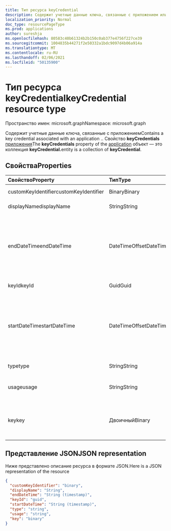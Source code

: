 ```yaml
---
title: Тип ресурса keyCredential
description: Содержит учетные данные ключа, связанные с приложением или основным компонентом-службой. Свойство **keyCredentials** объектов application и servicePrincipal — это коллекция **объектов keyCredential.**
localization_priority: Normal
doc_type: resourcePageType
ms.prod: applications
author: sureshja
ms.openlocfilehash: 80583c40b61324b2b150c0ab377e4756f227ce39
ms.sourcegitcommit: 1004835b44271f2e50332a1bdc9097d4b06a914a
ms.translationtype: MT
ms.contentlocale: ru-RU
ms.lasthandoff: 02/06/2021
ms.locfileid: "50135900"
---
```

# <a name="keycredential-resource-type"></a><span data-ttu-id="af514-104">Тип ресурса keyCredential</span><span class="sxs-lookup"><span data-stu-id="af514-104">keyCredential resource type</span></span>

<span data-ttu-id="af514-105">Пространство имен: microsoft.graph</span><span class="sxs-lookup"><span data-stu-id="af514-105">Namespace: microsoft.graph</span></span>

<span data-ttu-id="af514-106">Содержит учетные данные ключа, связанные с приложением</span><span class="sxs-lookup"><span data-stu-id="af514-106">Contains a key credential associated with an application</span></span> <!--or a service principal--><span data-ttu-id="af514-107">.</span><span class="sxs-lookup"><span data-stu-id="af514-107">.</span></span> <span data-ttu-id="af514-108">Свойство **keyCredentials** [приложения](application.md)</span><span class="sxs-lookup"><span data-stu-id="af514-108">The **keyCredentials** property of the [application](application.md)</span></span> <!--and [servicePrincipal](serviceprincipal.md)--> <span data-ttu-id="af514-109">объект — это коллекция **keyCredential.**</span><span class="sxs-lookup"><span data-stu-id="af514-109">entity is a collection of **keyCredential**.</span></span>

## <a name="properties"></a><span data-ttu-id="af514-110">Свойства</span><span class="sxs-lookup"><span data-stu-id="af514-110">Properties</span></span>
| <span data-ttu-id="af514-111">Свойство</span><span class="sxs-lookup"><span data-stu-id="af514-111">Property</span></span>     | <span data-ttu-id="af514-112">Тип</span><span class="sxs-lookup"><span data-stu-id="af514-112">Type</span></span>   |<span data-ttu-id="af514-113">Описание</span><span class="sxs-lookup"><span data-stu-id="af514-113">Description</span></span>|
|:---------------|:--------|:----------|
|<span data-ttu-id="af514-114">customKeyIdentifier</span><span class="sxs-lookup"><span data-stu-id="af514-114">customKeyIdentifier</span></span>|<span data-ttu-id="af514-115">Binary</span><span class="sxs-lookup"><span data-stu-id="af514-115">Binary</span></span>| <span data-ttu-id="af514-116">Идентификатор пользовательского ключа</span><span class="sxs-lookup"><span data-stu-id="af514-116">Custom key identifier</span></span> |
| <span data-ttu-id="af514-117">displayName</span><span class="sxs-lookup"><span data-stu-id="af514-117">displayName</span></span> | <span data-ttu-id="af514-118">String</span><span class="sxs-lookup"><span data-stu-id="af514-118">String</span></span> | <span data-ttu-id="af514-119">Имя ключа.</span><span class="sxs-lookup"><span data-stu-id="af514-119">Friendly name for the key.</span></span> <span data-ttu-id="af514-120">Необязательное свойство.</span><span class="sxs-lookup"><span data-stu-id="af514-120">Optional.</span></span> |
|<span data-ttu-id="af514-121">endDateTime</span><span class="sxs-lookup"><span data-stu-id="af514-121">endDateTime</span></span>|<span data-ttu-id="af514-122">DateTimeOffset</span><span class="sxs-lookup"><span data-stu-id="af514-122">DateTimeOffset</span></span>|<span data-ttu-id="af514-123">Дата и время истечения срока действия учетных данных. Тип Timestamp представляет сведения о дате и времени в формате ISO 8601 и всегда используется в формате UTC.</span><span class="sxs-lookup"><span data-stu-id="af514-123">The date and time at which the credential expires.The Timestamp type represents date and time information using ISO 8601 format and is always in UTC time.</span></span> <span data-ttu-id="af514-124">Например, значение полуночи 1 января 2014 г. в формате UTC выглядит так: `'2014-01-01T00:00:00Z'`.</span><span class="sxs-lookup"><span data-stu-id="af514-124">For example, midnight UTC on Jan 1, 2014 would look like this: `'2014-01-01T00:00:00Z'`</span></span>|
|<span data-ttu-id="af514-125">keyId</span><span class="sxs-lookup"><span data-stu-id="af514-125">keyId</span></span>|<span data-ttu-id="af514-126">Guid</span><span class="sxs-lookup"><span data-stu-id="af514-126">Guid</span></span>|<span data-ttu-id="af514-127">Уникальный идентификатор (GUID) для ключа.</span><span class="sxs-lookup"><span data-stu-id="af514-127">The unique identifier (GUID) for the key.</span></span>|
|<span data-ttu-id="af514-128">startDateTime</span><span class="sxs-lookup"><span data-stu-id="af514-128">startDateTime</span></span>|<span data-ttu-id="af514-129">DateTimeOffset</span><span class="sxs-lookup"><span data-stu-id="af514-129">DateTimeOffset</span></span>|<span data-ttu-id="af514-130">Дата и время, когда учетные данные становятся действительными. Тип Timestamp представляет сведения о дате и времени в формате ISO 8601 и всегда используется в формате UTC.</span><span class="sxs-lookup"><span data-stu-id="af514-130">The date and time at which the credential becomes valid.The Timestamp type represents date and time information using ISO 8601 format and is always in UTC time.</span></span> <span data-ttu-id="af514-131">Например, значение полуночи 1 января 2014 г. в формате UTC выглядит так: `'2014-01-01T00:00:00Z'`.</span><span class="sxs-lookup"><span data-stu-id="af514-131">For example, midnight UTC on Jan 1, 2014 would look like this: `'2014-01-01T00:00:00Z'`</span></span>|
|<span data-ttu-id="af514-132">type</span><span class="sxs-lookup"><span data-stu-id="af514-132">type</span></span>|<span data-ttu-id="af514-133">String</span><span class="sxs-lookup"><span data-stu-id="af514-133">String</span></span>|<span data-ttu-id="af514-134">Тип учетных данных ключа; например, "Symmetric".</span><span class="sxs-lookup"><span data-stu-id="af514-134">The type of key credential; for example, “Symmetric”.</span></span>|
|<span data-ttu-id="af514-135">usage</span><span class="sxs-lookup"><span data-stu-id="af514-135">usage</span></span>|<span data-ttu-id="af514-136">String</span><span class="sxs-lookup"><span data-stu-id="af514-136">String</span></span>|<span data-ttu-id="af514-137">Строка, описывая назначение, для которого можно использовать ключ; например, "Verify".</span><span class="sxs-lookup"><span data-stu-id="af514-137">A string that describes the purpose for which the key can be used; for example, “Verify”.</span></span>|
|<span data-ttu-id="af514-138">key</span><span class="sxs-lookup"><span data-stu-id="af514-138">key</span></span>|<span data-ttu-id="af514-139">Двоичный</span><span class="sxs-lookup"><span data-stu-id="af514-139">Binary</span></span>| <span data-ttu-id="af514-140">Необработанные данные сертификата в массиве byte, преобразованных в строку Base64; например, `[System.Convert]::ToBase64String($Cert.GetRawCertData())` .</span><span class="sxs-lookup"><span data-stu-id="af514-140">The certificate's raw data in byte array converted to Base64 string; for example, `[System.Convert]::ToBase64String($Cert.GetRawCertData())`.</span></span> |

## <a name="json-representation"></a><span data-ttu-id="af514-141">Представление JSON</span><span class="sxs-lookup"><span data-stu-id="af514-141">JSON representation</span></span>

<span data-ttu-id="af514-142">Ниже представлено описание ресурса в формате JSON.</span><span class="sxs-lookup"><span data-stu-id="af514-142">Here is a JSON representation of the resource</span></span>

<!-- {
  "blockType": "resource",
  "optionalProperties": [

  ],
  "@odata.type": "microsoft.graph.keyCredential"
}-->

```json
{
  "customKeyIdentifier": "binary",
  "displayName": "String",
  "endDateTime": "String (timestamp)",
  "keyId": "guid",
  "startDateTime": "String (timestamp)",
  "type": "string",
  "usage": "string",
  "key": "binary"
}

```

<!-- uuid: 8fcb5dbc-d5aa-4681-8e31-b001d5168d79
2015-10-25 14:57:30 UTC -->
<!--
{
  "type": "#page.annotation",
  "description": "keyCredential resource",
  "keywords": "",
  "section": "documentation",
  "tocPath": "",
  "suppressions": []
}
-->

